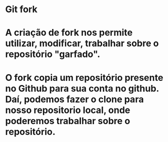 # Git fork

# A criação de fork nos permite utilizar, modificar, trabalhar sobre o repositório "garfado".
# O fork copia um repositório presente no Github para sua conta no github. Daí, podemos fazer o clone para nosso repositorio local, onde poderemos trabalhar sobre o repositório.